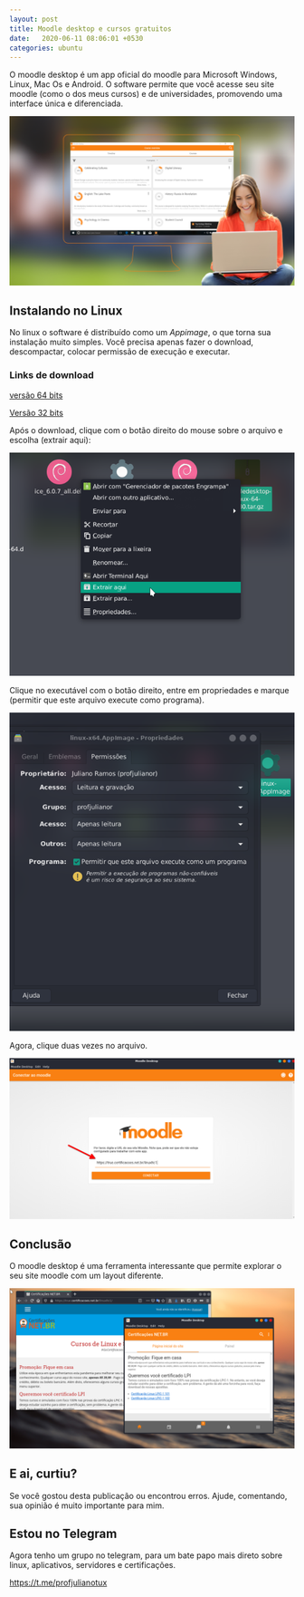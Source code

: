 ```yaml
---
layout: post
title: Moodle desktop e cursos gratuitos
date:   2020-06-11 08:06:01 +0530
categories: ubuntu
---
```


O moodle desktop é um app oficial do moodle para Microsoft Windows, Linux, Mac Os e Android. O software permite que você acesse seu site moodle (como o dos meus cursos) e de universidades, promovendo uma interface única e diferenciada.

![desktop moodle](/blog/images/desktpmoodle.png)



## Instalando no Linux

No linux o software é distribuído como um *Appimage*, o que torna sua instalação muito simples. Você precisa apenas fazer o download, descompactar, colocar permissão de execução e executar.

### Links de download

[versão 64 bits](https://download.moodle.org/desktop/download.php?platform=linux&arch=64)

[Versão 32 bits](https://download.moodle.org/desktop/download.php?platform=linux&arch=32)

Após o download, clique com o botão direito do mouse sobre o arquivo e escolha (extrair aqui):

![extraindo o pacote](/blog/images/extrair.png)

Clique no executável com o botão direito, entre em propriedades e marque (permitir que este arquivo execute como programa).

![execução](/blog/images/exec.png)

Agora, clique duas vezes no arquivo.

![moodle aberto](/blog/images/moodle1.png)


## Conclusão

O moodle desktop é uma ferramenta interessante que permite explorar o seu site moodle com um layout diferente. 

![designer](/blog/images/designer.png)



## E ai, curtiu?

Se você gostou desta publicação ou encontrou erros. Ajude, comentando, sua opinião é muito importante para mim.

## Estou no Telegram
Agora tenho um grupo no telegram, para um bate papo mais direto sobre linux, aplicativos, servidores e certificações.

<https://t.me/profjulianotux>

